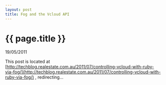 ```yaml
---
layout: post
title: Fog and the Vcloud API
---
```


# {{ page.title }}

<p class="meta">19/05/2011</p>

This post is located at [http://techblog.realestate.com.au/2011/07/controlling-vcloud-with-ruby-via-fog/](http://techblog.realestate.com.au/2011/07/controlling-vcloud-with-ruby-via-fog/) , redirecting...

<script type="text/javascript">
window.location = "http://techblog.realestate.com.au/2011/07/controlling-vcloud-with-ruby-via-fog/";
</script>
